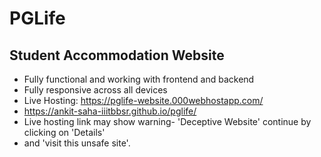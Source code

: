 # PGLife
## Student Accommodation Website
- Fully functional and working with frontend and backend 
- Fully responsive across all devices
- Live Hosting: https://pglife-website.000webhostapp.com/
- https://ankit-saha-iiitbbsr.github.io/pglife/
- Live hosting link may show warning- 'Deceptive Website' continue by clicking on 'Details'
- and 'visit this unsafe site'.
